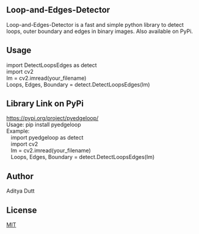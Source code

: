 ## Loop-and-Edges-Detector
Loop-and-Edges-Detector is a fast and simple python library to detect loops, outer boundary and edges in binary images. Also available on PyPi.

## Usage
import DetectLoopsEdges as detect <br />
import cv2 <br />
Im = cv2.imread(your_filename)<br />
Loops, Edges, Boundary = detect.DetectLoopsEdges(Im) <br />

## Library Link on PyPi
https://pypi.org/project/pyedgeloop/<br />
Usage: pip install pyedgeloop<br />
Example:<br />
      &nbsp;&nbsp;&nbsp;import pyedgeloop as detect<br />
      &nbsp;&nbsp;&nbsp;import cv2<br />
      &nbsp;&nbsp;&nbsp;Im = cv2.imread(your_filename)<br />
      &nbsp;&nbsp;&nbsp;Loops, Edges, Boundary = detect.DetectLoopsEdges(Im)<br />

## Author
Aditya Dutt

## License
[MIT](https://choosealicense.com/licenses/mit/)
